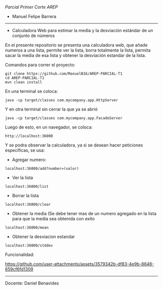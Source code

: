 *Parcial Primer Corte AREP*

* Manuel Felipe Barrera
---
* Calculadora Web para estimar la media y la desviación estándar de un conjunto de números

En el presente repositorio se presenta una calculadora web, que añade numeros a una lista, permite ver la lista, borra totalmente la lista, permita sacar la media de esa lista y obtener la desviación estandar de la lista.

Comandos para correr el proyecto:

```
git clone https://github.com/ManuelB16/AREP-PARCIAL-T1
cd AREP-PARCIAL-T1
mvn clean install
```

En una terminal se coloca:

```
java -cp target/classes com.mycompany.app.HttpServer
```

Y en otra terminal sin cerrar la que ya se abrió

```
java -cp target/classes com.mycompany.app.FacadeServer
```

Luego de esto, en un navegador, se coloca:

```
http://localhost:36000
```

Y se podra observar la calculadora, ya si se desean hacer peticiones especificas, se usa:
- Agregar numero:

```
localhost:36000/add?number=(valor)
```

- Ver la lista

```
localhost:36000/list
```

- Borrar la lista

```
localhost:36000/clear
```

- Obtener la media (Se debe tener mas de un numero agregado en la lista para que la media sea obtenida con exito

```
localhost:36000/mean
```

- Obtener la desviacion estandar

```
localhost:36000/stddev
```

Funcionalidad:

https://github.com/user-attachments/assets/3579342b-df83-4e9b-8648-659cf6fd1309

---
Docente: Daniel Benavides
